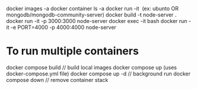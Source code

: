 docker images -a
docker container ls -a
docker run -it <image name> (ex: ubunto OR mongodb/mongodb-community-server)
docker build -t node-server .
docker run -it -p 3000:3000 node-server
docker exec -it <container-id> bash
docker run -it -e PORT=4000 -p 4000:4000 node-server

# To run multiple containers
docker compose build // build local images
docker compose up (uses docker-compose.yml file)
docker compose up -d // background run
docker compose down // remove container stack
